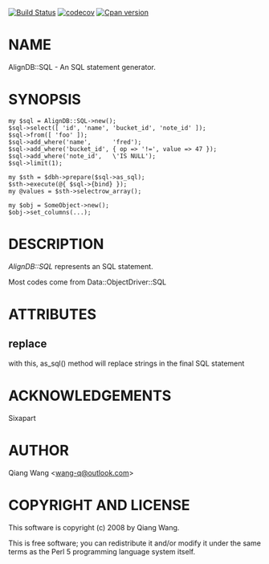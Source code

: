 [![Build Status](https://travis-ci.org/wang-q/AlignDB-SQL.svg?branch=master)](https://travis-ci.org/wang-q/AlignDB-SQL)
[![codecov](https://codecov.io/gh/wang-q/AlignDB-SQL/branch/master/graph/badge.svg)](https://codecov.io/gh/wang-q/AlignDB-SQL)
[![Cpan version](https://img.shields.io/cpan/v/AlignDB-SQL.svg)](https://metacpan.org/release/AlignDB-SQL)

# NAME

AlignDB::SQL - An SQL statement generator.

# SYNOPSIS

    my $sql = AlignDB::SQL->new();
    $sql->select([ 'id', 'name', 'bucket_id', 'note_id' ]);
    $sql->from([ 'foo' ]);
    $sql->add_where('name',      'fred');
    $sql->add_where('bucket_id', { op => '!=', value => 47 });
    $sql->add_where('note_id',   \'IS NULL');
    $sql->limit(1);

    my $sth = $dbh->prepare($sql->as_sql);
    $sth->execute(@{ $sql->{bind} });
    my @values = $sth->selectrow_array();

    my $obj = SomeObject->new();
    $obj->set_columns(...);

# DESCRIPTION

_AlignDB::SQL_ represents an SQL statement.

Most codes come from Data::ObjectDriver::SQL

# ATTRIBUTES

## replace

with this, as\_sql() method will replace strings in the final SQL statement

# ACKNOWLEDGEMENTS

Sixapart

# AUTHOR

Qiang Wang &lt;wang-q@outlook.com>

# COPYRIGHT AND LICENSE

This software is copyright (c) 2008 by Qiang Wang.

This is free software; you can redistribute it and/or modify it under
the same terms as the Perl 5 programming language system itself.

